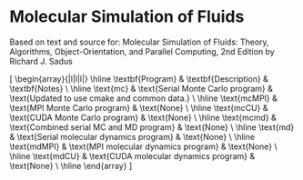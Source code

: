 
# Molecular Simulation of Fluids 

Based on text and source for:
Molecular Simulation of Fluids: Theory, Algorithms, Object-Orientation, and Parallel Computing, 2nd Edition 
by Richard J. Sadus

\[
\begin{array}{|l|l|l|}
\hline
\textbf{Program} & \textbf{Description} & \textbf{Notes} \\
\hline
\text{mc} & \text{Serial Monte Carlo program} & \text{Updated to use cmake and common data.} \\
\hline
\text{mcMPI} & \text{MPI Monte Carlo program} & \text{None} \\
\hline
\text{mcCU} & \text{CUDA Monte Carlo program} & \text{None} \\
\hline
\text{mcmd} & \text{Combined serial MC and MD program} & \text{None} \\
\hline
\text{md} & \text{Serial molecular dynamics program} & \text{None} \\
\hline
\text{mdMPI} & \text{MPI molecular dynamics program} & \text{None} \\
\hline
\text{mdCU} & \text{CUDA molecular dynamics program} & \text{None} \\
\hline
\end{array}
\]



